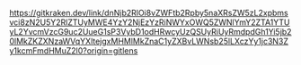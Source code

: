 https://gitkraken.dev/link/dnNjb2RlOi8vZWFtb2Rpby5naXRsZW5zL2xpbmsvci8zN2U5Y2RlZTUyMWE4YzY2NjEzYzRiNWYxOWQ5ZWNlYmY2ZTA1YTUyL2YvcmVzcG9uc2UueG1sP3VybD1odHRwcyUzQSUyRiUyRmdpdGh1Yi5jb20lMkZKZXNzaWVqYXltejgxMHMlMkZnaC1yZXBvLWNsb25lLXczYy1jc3N3Zy1kcmFmdHMuZ2l0?origin=gitlens